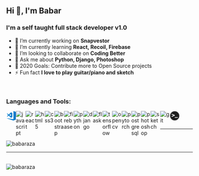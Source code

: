 ## Hi 👋, I'm Babar

### I'm a self taught full stack developer v1.0

- 🔭 I’m currently working on **Snapvestor**
- 🌱 I’m currently learning **React, Recoil, Firebase**
- 👯 I’m looking to collaborate on **Coding Better**
- 💬 Ask me about **Python, Django, Photoshop**
- 🥅 2020 Goals: Contribute more to Open Source projects
- ⚡ Fun fact **I love to play guitar/piano and sketch**

<br />

### Languages and Tools:

<img align="left" src="https://raw.githubusercontent.com/github/explore/80688e429a7d4ef2fca1e82350fe8e3517d3494d/topics/visual-studio-code/visual-studio-code.png" alt="Visual Studio Code" width="26px" />

<img align="left" src="https://devicons.github.io/devicon/devicon.git/icons/javascript/javascript-original.svg" alt="javascript" width="26px" />

<img align="left" src="https://devicons.github.io/devicon/devicon.git/icons/react/react-original-wordmark.svg" alt="react" width="26px" /> 

<img align="left" src="https://devicons.github.io/devicon/devicon.git/icons/html5/html5-original-wordmark.svg" alt="html5" width="26px" /> 

<img align="left" src="https://devicons.github.io/devicon/devicon.git/icons/css3/css3-original-wordmark.svg" alt="css3" width="26px" />

<img align="left" src="https://devicons.github.io/devicon/devicon.git/icons/bootstrap/bootstrap-plain.svg" alt="bootstrap" width="26px"/>

<img align="left" src="https://www.vectorlogo.zone/logos/firebase/firebase-icon.svg" alt="firebase" width="26px" /> 

<img align="left" src="https://devicons.github.io/devicon/devicon.git/icons/python/python-original.svg" alt="python" width="26px" /> 

<img align="left" src="https://devicons.github.io/devicon/devicon.git/icons/django/django-original.svg" alt="django" width="26px" />

<img align="left" src="https://www.vectorlogo.zone/logos/pocoo_flask/pocoo_flask-icon.svg" alt="flask" width="26px" />

<img align="left" src="https://www.vectorlogo.zone/logos/tensorflow/tensorflow-icon.svg" alt="tensorflow" width="26px" />

<img align="left" src="https://www.vectorlogo.zone/logos/opencv/opencv-icon.svg" alt="opencv" width="26px" /> 

<img align="left" src="https://www.vectorlogo.zone/logos/pytorch/pytorch-icon.svg" alt="pytorch" width="26px" /> 

<img align="left" src="https://devicons.github.io/devicon/devicon.git/icons/postgresql/postgresql-original-wordmark.svg" alt="postgresql" width="26px" /> 

<img align="left" src="https://devicons.github.io/devicon/devicon.git/icons/photoshop/photoshop-plain.svg" alt="photoshop" width="26px" /> 

<img align="left" src="https://www.vectorlogo.zone/logos/sketchapp/sketchapp-icon.svg" alt="sketch" width="26px" /> 

<img align="left" src="https://www.vectorlogo.zone/logos/git-scm/git-scm-icon.svg" alt="git" width="26px" />

<img align="left" alt="Terminal" width="26pxpx" src="https://raw.githubusercontent.com/github/explore/80688e429a7d4ef2fca1e82350fe8e3517d3494d/topics/terminal/terminal.png" />

<br />

<br />

---

<br />

<img src="https://github-readme-stats.vercel.app/api?username=babaraza&show_icons=true&hide_border=true" alt="babaraza" />

<br />

---

<br />

<img src="https://github-readme-stats.vercel.app/api/top-langs/?username=babaraza&layout=compact&hide=html" alt="babaraza" />

